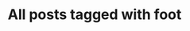 ---
layout: tag
title: "All posts tagged with foot"
permalink: /weblog/tags/foot/
taxonomy: foot
---